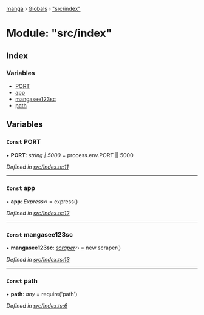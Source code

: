 [manga](../README.md) › [Globals](../globals.md) › ["src/index"](_src_index_.md)

# Module: "src/index"

## Index

### Variables

* [PORT](_src_index_.md#const-port)
* [app](_src_index_.md#const-app)
* [mangasee123sc](_src_index_.md#const-mangasee123sc)
* [path](_src_index_.md#const-path)

## Variables

### `Const` PORT

• **PORT**: *string | 5000* = process.env.PORT || 5000

*Defined in [src/index.ts:11](https://github.com/tushar1210/manga-node/blob/3ac409b/src/index.ts#L11)*

___

### `Const` app

• **app**: *Express‹›* = express()

*Defined in [src/index.ts:12](https://github.com/tushar1210/manga-node/blob/3ac409b/src/index.ts#L12)*

___

### `Const` mangasee123sc

• **mangasee123sc**: *[scraper](../classes/_src_scrapper_mangasee123_.scraper.md)‹›* = new scraper()

*Defined in [src/index.ts:13](https://github.com/tushar1210/manga-node/blob/3ac409b/src/index.ts#L13)*

___

### `Const` path

• **path**: *any* = require('path')

*Defined in [src/index.ts:6](https://github.com/tushar1210/manga-node/blob/3ac409b/src/index.ts#L6)*

